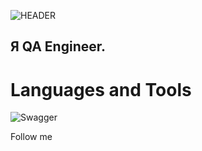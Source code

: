 ![HEADER](https://github.com/NikitaPat1989/NikitaPat1989/blob/main/assets/wallpaper-4106667_640.jpg)


## Я QA Engineer. 

# Languages and Tools 
![Swagger](https://img.shields.io/badge/Swagger-8A2BE2)

Follow me





